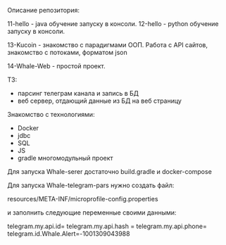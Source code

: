 Описание репозитория:

11-hello - java обучение запуску в консоли.
12-hello - python обучение запуску в консоли.

13-Kucoin - знакомство с парадигмами ООП. Работа с API сайтов, знакомство с потоками, форматом json

14-Whale-Web - простой проект.

ТЗ:
- парсинг телеграм канала и запись в БД
- веб сервер, отдающий данные из БД на веб страницу

Знакомство с технологиями:
- Docker
- jdbc
- SQL
- JS
- gradle многомодульный проект

Для запуска Whale-serer достаточно build.gradle и docker-compose

Для запуска Whale-telegram-pars нужно создать файл:

resources/META-INF/microprofile-config.properties

и заполнить следующие переменные своими данными:

telegram.my.api.id=
telegram.my.api.hash =
telegram.my.api.phone=
telegram.id.Whale.Alert=-1001309043988